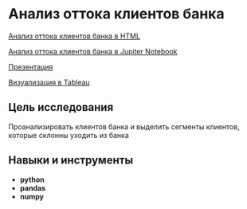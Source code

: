 # Анализ оттока клиентов банка

[Анализ оттока клиентов банка в HTML](https://alexslobodskoj.github.io/Portfolio/Bank_Churn/bank_churn.html)

[Анализ оттока клиентов банка в Jupiter Notebook](https://github.com/AlexSlobodskoj/Portfolio/blob/main/Bank_Churn/bank_churn.ipynb)

[Презентация](https://alexslobodskoj.github.io/Portfolio/Bank_Churn/presentation_bank_churn.pdf)

[Визуализация в Tableau](https://public.tableau.com/app/profile/alex.slobodskoj/viz/_17385912335970/sheet0)

## Цель исследования

Проанализировать клиентов банка и выделить сегменты клиентов, которые склонны уходить из банка

## Навыки и инструменты

- **python**
- **pandas**
- **numpy**

